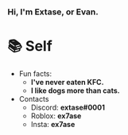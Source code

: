 ### Hi, I'm Extase, or Evan.

# 📚 Self
+ Fun facts:
  - **I've never eaten KFC.**
  - **I like dogs more than cats.**
+ Contacts
  - Discord: **extase#0001**
  - Roblox: **ex7ase**
  - Insta: **ex7ase**
